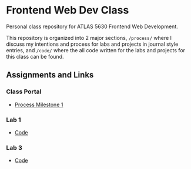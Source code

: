 # Frontend Web Dev Class

Personal class repository for ATLAS 5630 Frontend Web Development.

This repository is organized into 2 major sections, `/process/` where I discuss my intentions and process for labs and projects in journal style entries, and `/code/` where the all code written for the labs and projects for this class can be found.

## Assignments and Links
### Class Portal
- [Process Milestone 1](/process/class-portal/README.md)
### Lab 1
- [Code](/code/lab-1/)
### Lab 3
- [Code](/code/lab-3/)